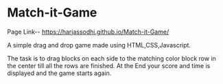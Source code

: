 # Match-it-Game

Page Link-- https://harjassodhi.github.io/Match-it-Game/

A simple drag and drop game made using HTML,CSS,Javascript.

The task is to drag blocks on each side to the matching color block row in the center till all the rows are finished.
At the End your score and time is displayed and the game starts again.
